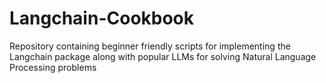 # Langchain-Cookbook
Repository containing beginner friendly scripts for implementing the Langchain package along with popular LLMs for solving Natural Language Processing problems

